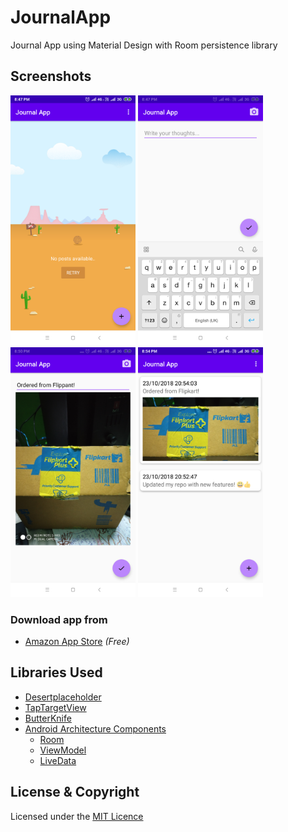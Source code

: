 # JournalApp
Journal App using Material Design with Room persistence library

## Screenshots
<img src="screenshots/screen1.png" width="200"> <img src="screenshots/screen2.png" width="200"> <img src="screenshots/screen3.png" width="200"> <img src="screenshots/screen4.png" width="200">
### Download app from
* [Amazon App Store](http://a.co/d/2nxHF9Y) _(Free)_
## Libraries Used
* [Desertplaceholder](https://github.com/JetradarMobile/desertplaceholder)
* [TapTargetView](https://github.com/KeepSafe/TapTargetView)
* [ButterKnife](https://github.com/JakeWharton/butterknife)
* [Android Architecture Components](https://developer.android.com/topic/libraries/architecture/adding-components)
  * [Room](https://developer.android.com/topic/libraries/architecture/room)
  * [ViewModel](https://developer.android.com/topic/libraries/architecture/viewmodel)
  * [LiveData](https://developer.android.com/topic/libraries/architecture/livedata)

## License & Copyright
Licensed under the [MIT Licence](LICENSE)
